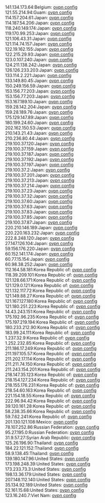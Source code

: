 141.134.173.64:Belgium: [ovpn config](vpn/141_134_173_64.ovpn)  
121.55.214.94:Guam: [ovpn config](vpn/121_55_214_94.ovpn)  
114.157.204.61:Japan: [ovpn config](vpn/114_157_204_61.ovpn)  
114.187.54.206:Japan: [ovpn config](vpn/114_187_54_206.ovpn)  
118.240.149.174:Japan: [ovpn config](vpn/118_240_149_174.ovpn)  
119.170.99.253:Japan: [ovpn config](vpn/119_170_99_253.ovpn)  
121.106.43.31:Japan: [ovpn config](vpn/121_106_43_31.ovpn)  
121.114.74.157:Japan: [ovpn config](vpn/121_114_74_157.ovpn)  
122.19.162.155:Japan: [ovpn config](vpn/122_19_162_155.ovpn)  
122.215.29.93:Japan: [ovpn config](vpn/122_215_29_93.ovpn)  
123.0.107.240:Japan: [ovpn config](vpn/123_0_107_240.ovpn)  
124.211.138.242:Japan: [ovpn config](vpn/124_211_138_242.ovpn)  
126.126.233.203:Japan: [ovpn config](vpn/126_126_233_203.ovpn)  
133.114.2.221:Japan: [ovpn config](vpn/133_114_2_221.ovpn)  
133.149.80.45:Japan: [ovpn config](vpn/133_149_80_45.ovpn)  
150.249.156.59:Japan: [ovpn config](vpn/150_249_156_59.ovpn)  
153.156.77.203:Japan: [ovpn config](vpn/153_156_77_203.ovpn)  
153.156.77.203:Japan: [ovpn config](vpn/153_156_77_203.ovpn)  
153.167.189.10:Japan: [ovpn config](vpn/153_167_189_10.ovpn)  
159.28.142.204:Japan: [ovpn config](vpn/159_28_142_204.ovpn)  
159.28.189.76:Japan: [ovpn config](vpn/159_28_189_76.ovpn)  
175.129.147.89:Japan: [ovpn config](vpn/175_129_147_89.ovpn)  
180.199.24.60:Japan: [ovpn config](vpn/180_199_24_60.ovpn)  
202.162.150.53:Japan: [ovpn config](vpn/202_162_150_53.ovpn)  
210.143.21.43:Japan: [ovpn config](vpn/210_143_21_43.ovpn)  
210.236.80.44:Japan: [ovpn config](vpn/210_236_80_44.ovpn)  
219.100.37.120:Japan: [ovpn config](vpn/219_100_37_120.ovpn)  
219.100.37.159:Japan: [ovpn config](vpn/219_100_37_159.ovpn)  
219.100.37.187:Japan: [ovpn config](vpn/219_100_37_187.ovpn)  
219.100.37.192:Japan: [ovpn config](vpn/219_100_37_192.ovpn)  
219.100.37.197:Japan: [ovpn config](vpn/219_100_37_197.ovpn)  
219.100.37.2:Japan: [ovpn config](vpn/219_100_37_2.ovpn)  
219.100.37.201:Japan: [ovpn config](vpn/219_100_37_201.ovpn)  
219.100.37.213:Japan: [ovpn config](vpn/219_100_37_213.ovpn)  
219.100.37.214:Japan: [ovpn config](vpn/219_100_37_214.ovpn)  
219.100.37.23:Japan: [ovpn config](vpn/219_100_37_23.ovpn)  
219.100.37.32:Japan: [ovpn config](vpn/219_100_37_32.ovpn)  
219.100.37.60:Japan: [ovpn config](vpn/219_100_37_60.ovpn)  
219.100.37.63:Japan: [ovpn config](vpn/219_100_37_63.ovpn)  
219.100.37.83:Japan: [ovpn config](vpn/219_100_37_83.ovpn)  
219.100.37.85:Japan: [ovpn config](vpn/219_100_37_85.ovpn)  
219.100.37.87:Japan: [ovpn config](vpn/219_100_37_87.ovpn)  
220.210.146.189:Japan: [ovpn config](vpn/220_210_146_189.ovpn)  
220.220.163.232:Japan: [ovpn config](vpn/220_220_163_232.ovpn)  
222.8.248.120:Japan: [ovpn config](vpn/222_8_248_120.ovpn)  
27.147.126.104:Japan: [ovpn config](vpn/27_147_126_104.ovpn)  
59.156.176.220:Japan: [ovpn config](vpn/59_156_176_220.ovpn)  
60.152.141.174:Japan: [ovpn config](vpn/60_152_141_174.ovpn)  
60.77.15.154:Japan: [ovpn config](vpn/60_77_15_154.ovpn)  
60.98.38.252:Japan: [ovpn config](vpn/60_98_38_252.ovpn)  
112.164.58.181:Korea Republic of: [ovpn config](vpn/112_164_58_181.ovpn)  
118.39.209.101:Korea Republic of: [ovpn config](vpn/118_39_209_101.ovpn)  
121.128.66.171:Korea Republic of: [ovpn config](vpn/121_128_66_171.ovpn)  
121.129.0.121:Korea Republic of: [ovpn config](vpn/121_129_0_121.ovpn)  
121.132.117.72:Korea Republic of: [ovpn config](vpn/121_132_117_72.ovpn)  
121.149.88.27:Korea Republic of: [ovpn config](vpn/121_149_88_27.ovpn)  
121.167.127.180:Korea Republic of: [ovpn config](vpn/121_167_127_180.ovpn)  
121.180.251.223:Korea Republic of: [ovpn config](vpn/121_180_251_223.ovpn)  
14.43.243.151:Korea Republic of: [ovpn config](vpn/14_43_243_151.ovpn)  
175.192.96.235:Korea Republic of: [ovpn config](vpn/175_192_96_235.ovpn)  
175.197.219.194:Korea Republic of: [ovpn config](vpn/175_197_219_194.ovpn)  
180.233.212.90:Korea Republic of: [ovpn config](vpn/180_233_212_90.ovpn)  
183.99.24.111:Korea Republic of: [ovpn config](vpn/183_99_24_111.ovpn)  
1.237.32.9:Korea Republic of: [ovpn config](vpn/1_237_32_9.ovpn)  
1.252.232.85:Korea Republic of: [ovpn config](vpn/1_252_232_85.ovpn)  
211.186.17.249:Korea Republic of: [ovpn config](vpn/211_186_17_249.ovpn)  
211.197.105.57:Korea Republic of: [ovpn config](vpn/211_197_105_57.ovpn)  
211.202.17.114:Korea Republic of: [ovpn config](vpn/211_202_17_114.ovpn)  
211.211.74.150:Korea Republic of: [ovpn config](vpn/211_211_74_150.ovpn)  
211.243.154.201:Korea Republic of: [ovpn config](vpn/211_243_154_201.ovpn)  
218.147.35.123:Korea Republic of: [ovpn config](vpn/218_147_35_123.ovpn)  
218.154.127.234:Korea Republic of: [ovpn config](vpn/218_154_127_234.ovpn)  
218.155.176.231:Korea Republic of: [ovpn config](vpn/218_155_176_231.ovpn)  
218.54.60.163:Korea Republic of: [ovpn config](vpn/218_54_60_163.ovpn)  
221.154.18.55:Korea Republic of: [ovpn config](vpn/221_154_18_55.ovpn)  
222.96.94.42:Korea Republic of: [ovpn config](vpn/222_96_94_42.ovpn)  
39.120.161.28:Korea Republic of: [ovpn config](vpn/39_120_161_28.ovpn)  
58.238.35.66:Korea Republic of: [ovpn config](vpn/58_238_35_66.ovpn)  
59.7.62.241:Korea Republic of: [ovpn config](vpn/59_7_62_241.ovpn)  
201.130.121.108:Mexico: [ovpn config](vpn/201_130_121_108.ovpn)  
78.107.252.86:Russian Federation: [ovpn config](vpn/78_107_252_86.ovpn)  
95.27.195.0:Russian Federation: [ovpn config](vpn/95_27_195_0.ovpn)  
31.9.57.27:Syrian Arab Republic: [ovpn config](vpn/31_9_57_27.ovpn)  
125.26.196.90:Thailand: [ovpn config](vpn/125_26_196_90.ovpn)  
184.22.121.152:Thailand: [ovpn config](vpn/184_22_121_152.ovpn)  
58.9.138.45:Thailand: [ovpn config](vpn/58_9_138_45.ovpn)  
139.180.147.96:United States: [ovpn config](vpn/139_180_147_96.ovpn)  
173.198.248.39:United States: [ovpn config](vpn/173_198_248_39.ovpn)  
173.233.73.3:United States: [ovpn config](vpn/173_233_73_3.ovpn)  
198.13.36.179:United States: [ovpn config](vpn/198_13_36_179.ovpn)  
207.148.112.140:United States: [ovpn config](vpn/207_148_112_140.ovpn)  
35.134.92.189:United States: [ovpn config](vpn/35_134_92_189.ovpn)  
52.161.15.68:United States: [ovpn config](vpn/52_161_15_68.ovpn)  
123.16.240.7:Viet Nam: [ovpn config](vpn/123_16_240_7.ovpn)  
